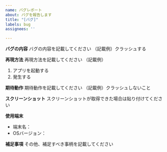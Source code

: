 ```yaml
---
name: バグレポート
about: バグを報告します
title: "[バグ]"
labels: bug
assignees: ''

---
```


**バグの内容**
バグの内容を記載してください
（記載例）クラッシュする

**再現方法**
再現方法を記載してください
（記載例）
1. アプリを起動する
2. 発生する

**期待動作**
期待動作を記載してください
（記載例）クラッシュしないこと

**スクリーンショット**
スクリーンショットが取得できた場合は貼り付けてください

**使用端末**
 - 端末名：
 - OSバージョン：

**補足事項**
その他、補足すべき事柄を記載してください
